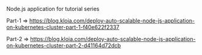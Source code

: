 Node.js application for tutorial series

Part-1 => https://blog.kloia.com/deploy-auto-scalable-node-js-application-on-kubernetes-cluster-part-1-f40e622f2337

Part-2 => https://blog.kloia.com/deploy-auto-scalable-node-js-application-on-kubernetes-cluster-part-2-d41164d72dcb
